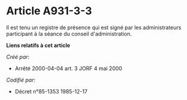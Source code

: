 # Article A931-3-3

Il est tenu un registre de présence qui est signé par les administrateurs participant à la séance du conseil
d'administration.

**Liens relatifs à cet article**

_Créé par_:

  - Arrêté 2000-04-04 art. 3 JORF 4 mai 2000

_Codifié par_:

  - Décret n°85-1353 1985-12-17
